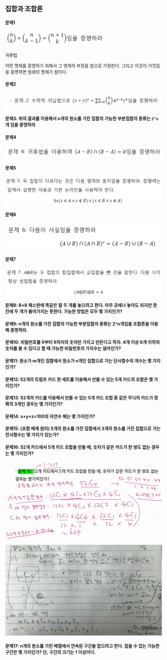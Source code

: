 

## 집합과 조합론





#### 문제1



![image-20201022095642172](images/image011.png)



귀류법

어떤 명제를 증명하기 위해서 그 명제의 부정을 참으로 가정한다. 그리고 이것이 거짓임을 증명하면 원래의 명제가 참이다.



#### 문제2

![image-20201022132142223](images/image026.png)





#### 문제3: 위의 결과를 이용해서 n개의 원소를 가진 집합의 가능한 부분집합의 종류는 `2^n`개 임을 증명하라





#### 문제4



![image-20201022132253869](images/image028.png)



#### 문제5





![image-20201022132315621](images/image029.png)



#### 문제6



![image-20201022132335272](images/image030.png)



#### 문제7



![image-20201022132439775](images/image031.png)



#### 문제8: 8×8 체스판에 똑같은 말 두 개를 놓으려고 한다. 아무 곳에나 놓아도 되지만 한 칸에 두 개가 들어가지는 못한다. 가능한 방법은 모두 몇 가지인가?





#### 문제9: n개의 원소를 가진 집합의 가능한 부분집합의 종류는 2^n개임을 조합론을 이용해 증명하라.





#### 문제10: 비밀번호를 0부터 9까지의 숫자만 가지고 만든다고 하자. 4개 이상 6개 이하의 숫자를 쓸 수 있다고 할 때 가능한 비밀번호의 가지수는 얼마인가?



#### 문제11: 원소가 m개인 집합에서 원소가 n개인 집합으로 가는 단사함수의 개수는 몇 가지인가?





#### 문제12: 52개의 트럼프 카드 한 세트를 이용해서 만들 수 있는 5개 카드의 조합은 몇 가지인가?





#### 문제13: 52개의 카드를 이용해서 만들 수 있는 5개 카드 조합 중 같은 무늬의 카드가 정확히 3개인 경우는 몇 가지인가?





#### 문제14: x+y+z=100의 자연수 해는 몇 가지인가?



#### 문제15: (포함 배제 원리) 5개의 원소를 가진 집합에서 3개의 원소를 가진 집합으로 가는 전사함수는 몇 가지가 있는가?



#### 문제16: 52개 카드에서 5개 카드 조합을 만들 때, 숫자가 같은 카드가 한 쌍도 없는 경우는 몇 가지인가?

![image-20201022111419929](images/image019.png)

![image-20201022112530692](images/image023.png)



#### 문제17: n개의 원소를 가진 배열에서 연속된 구간을 잡으려고 한다. 잡을 수 있는 가능한 구간은 몇 가지인가? 단, 구간의 크기는 1 이상이다.